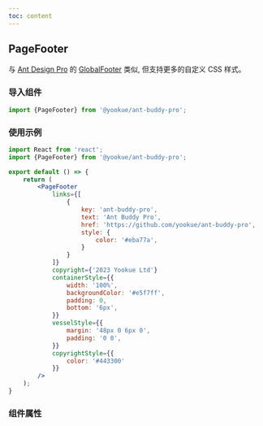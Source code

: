```yaml
---
toc: content
---
```


## PageFooter

与 [Ant Design Pro](https://pro.ant.design/) 的 [GlobalFooter](https://github.com/ant-design/pro-components/blob/master/packages/layout/src/components/GlobalFooter/index.tsx) 类似, 但支持更多的自定义 CSS 样式。

### 导入组件

```jsx | pure
import {PageFooter} from '@yookue/ant-buddy-pro';
```

### 使用示例

```jsx
import React from 'react';
import {PageFooter} from '@yookue/ant-buddy-pro';

export default () => {
    return (
        <PageFooter
            links={[
                {
                    key: 'ant-buddy-pro',
                    text: 'Ant Buddy Pro',
                    href: 'https://github.com/yookue/ant-buddy-pro',
                    style: {
                        color: '#eba77a',
                    }
                }
            ]}
            copyright={'2023 Yookue Ltd'}
            containerStyle={{
                width: '100%',
                backgroundColor: '#e5f7ff',
                padding: 0,
                bottom: '6px',
            }}
            vesselStyle={{
                margin: '48px 0 6px 0',
                padding: '0 0',
            }}
            copyrightStyle={{
                color: '#443300'
            }}
        />
    );
}
```

### 组件属性

<API src="@/layout/PageFooter/index.tsx" hideTitle></API>
